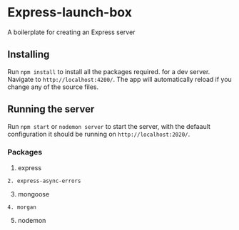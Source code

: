 # Express-launch-box

A boilerplate for creating an Express server

## Installing

Run `npm install` to install all the packages required. for a dev server. Navigate to `http://localhost:4200/`. The app will automatically reload if you change any of the source files.

## Running the server

Run `npm start` or `nodemon server` to start the server, with the defaault configuration it should be running on `http://localhost:2020/`.


### Packages
1. express
```
2. express-async-errors
```
3. mongoose
```
4. morgan
```
5. nodemon

